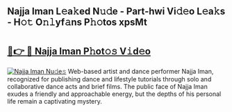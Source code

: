 ## Najja Iman L𝚎a𝚔ed N𝚞𝚍e - Part-hwi Vi𝚍𝚎o L𝚎a𝚔s - H𝚘𝚝 O𝚗𝚕yf𝚊ns P𝚑𝚘tos xpsMt

# <h2><a href="http://kfcvd65.oniu.top/?m=Najja+Iman">🔗👉 🔴 Najja Iman P𝚑ot𝚘𝚜 V𝚒d𝚎o</a></h2>

[![Najja Iman Nu𝚍e𝚜](https://i.imgur.com/0qMVB7G.gif)](http://kfcvd65.oniu.top/?m=Najja+Iman)
Web-based artist and dance performer Najja Iman, recognized for publishing dance and lifestyle tutorials through solo and collaborative dance acts and brief films. The public face of Najja Iman exudes a friendly and approachable energy, but the depths of his personal life remain a captivating mystery.  
